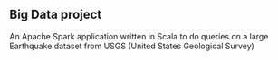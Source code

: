 ## Big Data project
An Apache Spark application written in Scala to do queries on a large Earthquake dataset from USGS (United States Geological Survey)